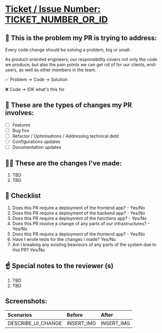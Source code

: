 # [Ticket / Issue Number: TICKET_NUMBER_OR_ID](INSERT_TICKET_LINK)

## 🧠 This is the problem my PR is trying to address:

Every code change should be solving a problem, big or small.

As product-oriented engineers, our responsibility covers not only the code we produce, but also the pain points we can get rid of for our clients, end-users, as well as other members in the team.

✅ Problem -> Code -> Solution

❌ Code -> IDK what's this for

## 👻 These are the types of changes my PR involves:

- [ ] Features
- [ ] Bug fixs
- [ ] Refactor / Optimisations / Addressing technical debt
- [ ] Configurations updates
- [ ] Documentation updates

## 🙋‍♂️ These are the changes I've made:

<!--
Briefly outline the changes you made in bullet points, so you reviewer can prioritise what to review
-->

1. TBD
2. TBD

## 📝 Checklist

1. Does this PR require a deployment of the frontend app? - Yes/No
2. Does this PR require a deployment of the backend app? - Yes/No
3. Does this PR require a deployment of the functions app? - Yes/No
4. Does this PR involve a change of any parts of our infrastructures? - Yes/No
5. Does this PR require a deployment of the frontend app? - Yes/No
6. Have I wrote tests for the changes I made? Yes/No
7. Am I breaking any existing beaviours of any parts of the system due to this PR? Yes/No

## ☝️ Special notes to the reviewer (s)

<!--
Optional: outline anything the reviewer needs to take care of / keep in mind when reviewing your changes
-->

1. TBD
2. TBD

<!-- This part is only applicable to UI changes-->

## Screenshots:

| Scenarios          | Before     | After      |
| :----------------- | :--------- | :--------- |
| DESCRIBE_UI_CHANGE | INSERT_IMG | INSERT_IMG |
